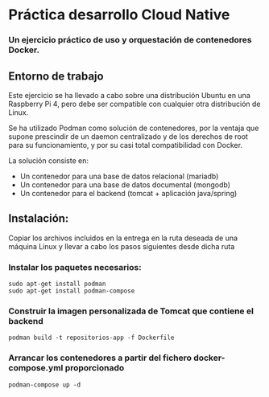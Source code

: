 # Práctica desarrollo Cloud Native
### Un ejercicio práctico de uso y orquestación de contenedores Docker.  

## Entorno de trabajo  

Este ejercicio se ha llevado a cabo sobre una distribución Ubuntu en una Raspberry Pi 4, pero debe ser compatible con cualquier otra distribución de Linux. 

Se ha utilizado Podman como solución de contenedores, por la ventaja que supone prescindir de un daemon centralizado y de los derechos de root para su funcionamiento, y por su casi total compatibilidad con Docker.

La solución consiste en:
- Un contenedor para una base de datos relacional (mariadb)
- Un contenedor para una base de datos documental (mongodb)
- Un contenedor para el backend (tomcat + aplicación java/spring)

## Instalación:
Copiar los archivos incluidos en la entrega en la ruta deseada de una máquina Linux y llevar a cabo los pasos siguientes desde dicha ruta  

### Instalar los paquetes necesarios:
`sudo apt-get install podman`  
`sudo apt-get install podman-compose`

### Construir la imagen personalizada de Tomcat que contiene el backend
`podman build -t repositorios-app -f Dockerfile`

### Arrancar los contenedores a partir del fichero docker-compose.yml proporcionado
`podman-compose up -d`
